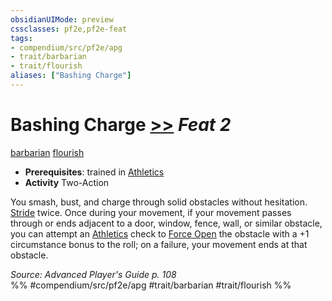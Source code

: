 ```yaml
---
obsidianUIMode: preview
cssclasses: pf2e,pf2e-feat
tags:
- compendium/src/pf2e/apg
- trait/barbarian
- trait/flourish
aliases: ["Bashing Charge"]
---
```

# Bashing Charge  [>>](rules/core-rulebook/chapter-9-playing-the-game.md#Actions "Two-Action") *Feat 2*  
[barbarian](rules/traits/barbarian.md "Barbarian Class Trait")  [flourish](rules/traits/flourish.md "Flourish Combat Trait")  

- **Prerequisites**: trained in [Athletics](compendium/skills.md#Athletics)
- **Activity** Two-Action

You smash, bust, and charge through solid obstacles without hesitation. [Stride](rules/actions/stride.md) twice. Once during your movement, if your movement passes through or ends adjacent to a door, window, fence, wall, or similar obstacle, you can attempt an [Athletics](compendium/skills.md#Athletics) check to [Force Open](rules/actions/force-open.md) the obstacle with a +1 circumstance bonus to the roll; on a failure, your movement ends at that obstacle.

*Source: Advanced Player's Guide p. 108*  
%% #compendium/src/pf2e/apg #trait/barbarian #trait/flourish %%